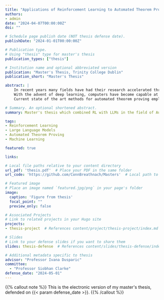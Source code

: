 ```yaml
---
title: "Applications of Reinforcement Learning to Automated Theorem Proving"
authors:
- admin
date: "2024-04-07T00:00:00Z"
doi: ""

# Schedule page publish date (NOT thesis defense date).
publishDate: "2024-01-01T00:00:00Z"

# Publication type.
# Using "thesis" type for master's thesis
publication_types: ["thesis"]

# Institution name and optional abbreviated version
publication: "Master's Thesis, Trinity College Dublin"
publication_short: "Master's Thesis"

abstract: |
    In recent years many fields have had their research accelerated through the addition of computers in the research process. Pure mathematics is one such field, and this combination of computers with traditional mathematical research led to the creation of proof assistants. Proof assistants provide mathematicians with tools to ensure that steps taken in logically proving theorems are consistent and do not contain any errors. The rise in artificial intelligence (AI) methods eventually led to the birth of automated theorem proving (ATP), where computers would solve mathematical theorems without requiring human interaction or guidance.\\
    With the advent of deep learning, computers have become capable at performing highly complex tasks that have previously been seen as impossible for machines to complete. Thanks to this, automated theorem proving is slowly gaining awareness as a potential area for deep learning methods to be applied. Reinforcement learning is a machine learning paradigm that works by learning the optimal action or strategy in certain states or scenarios and has shown to be successful in fields such as game playing and robotics control.\\
    Current state of the art methods for automated theorem proving employ language modelling techniques for automated theorem proving, though these methods are limited by a lack of planning and search. The motivation of this work is to employ reinforcement learning techniques and algorithms as a means of performing automated theorem proving with better strategies.

# Summary. An optional shortened abstract.
summary: Master's thesis which combined RL with LLMs in the field of Automated Theorem Proving, beating SOTA methods in search efficiency.

tags:
- Reinforcement Learning
- Large Language Models
- Automated Theorem Proving
- Machine Learning

featured: true

links:

# Local file paths relative to your content directory
url_pdf: 'thesis.pdf'  # Place your PDF in the same folder
url_code: 'https://github.com/ConnBreathnach/Masters'  # Local path to your code repository

# Featured image
# Place an image named `featured.jpg/png` in your page's folder
image:
  caption: 'Figure from thesis'
  focal_point: ""
  preview_only: false

# Associated Projects
# Link to related projects in your Hugo site
projects:
- thesis-project  # References content/project/thesis-project/index.md

# Slides
# Link to your defense slides if you want to share them
slides: thesis-defense  # References content/slides/thesis-defense/index.md

# Additional metadata specific to thesis
advisor: "Professor Ivana Dusparic"
committee:
  - "Professor Siobhan Clarke"
defense_date: "2024-05-01"
---
```



{{% callout note %}}
This is the electronic version of my master's thesis, defended on {{< param defense_date >}}.
{{% /callout %}}

